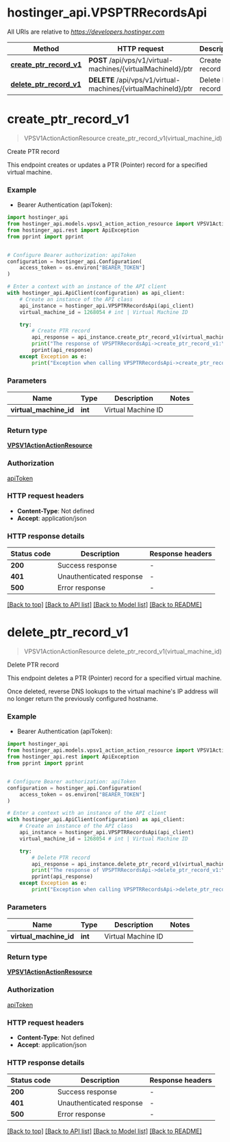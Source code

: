 # hostinger_api.VPSPTRRecordsApi

All URIs are relative to *https://developers.hostinger.com*

Method | HTTP request | Description
------------- | ------------- | -------------
[**create_ptr_record_v1**](VPSPTRRecordsApi.md#create_ptr_record_v1) | **POST** /api/vps/v1/virtual-machines/{virtualMachineId}/ptr | Create PTR record
[**delete_ptr_record_v1**](VPSPTRRecordsApi.md#delete_ptr_record_v1) | **DELETE** /api/vps/v1/virtual-machines/{virtualMachineId}/ptr | Delete PTR record


# **create_ptr_record_v1**
> VPSV1ActionActionResource create_ptr_record_v1(virtual_machine_id)

Create PTR record

This endpoint creates or updates a PTR (Pointer) record for a specified virtual machine.

### Example

* Bearer Authentication (apiToken):

```python
import hostinger_api
from hostinger_api.models.vpsv1_action_action_resource import VPSV1ActionActionResource
from hostinger_api.rest import ApiException
from pprint import pprint


# Configure Bearer authorization: apiToken
configuration = hostinger_api.Configuration(
    access_token = os.environ["BEARER_TOKEN"]
)

# Enter a context with an instance of the API client
with hostinger_api.ApiClient(configuration) as api_client:
    # Create an instance of the API class
    api_instance = hostinger_api.VPSPTRRecordsApi(api_client)
    virtual_machine_id = 1268054 # int | Virtual Machine ID

    try:
        # Create PTR record
        api_response = api_instance.create_ptr_record_v1(virtual_machine_id)
        print("The response of VPSPTRRecordsApi->create_ptr_record_v1:\n")
        pprint(api_response)
    except Exception as e:
        print("Exception when calling VPSPTRRecordsApi->create_ptr_record_v1: %s\n" % e)
```



### Parameters


Name | Type | Description  | Notes
------------- | ------------- | ------------- | -------------
 **virtual_machine_id** | **int**| Virtual Machine ID | 

### Return type

[**VPSV1ActionActionResource**](VPSV1ActionActionResource.md)

### Authorization

[apiToken](../README.md#apiToken)

### HTTP request headers

 - **Content-Type**: Not defined
 - **Accept**: application/json

### HTTP response details

| Status code | Description | Response headers |
|-------------|-------------|------------------|
**200** | Success response |  -  |
**401** | Unauthenticated response |  -  |
**500** | Error response |  -  |

[[Back to top]](#) [[Back to API list]](../README.md#documentation-for-api-endpoints) [[Back to Model list]](../README.md#documentation-for-models) [[Back to README]](../README.md)

# **delete_ptr_record_v1**
> VPSV1ActionActionResource delete_ptr_record_v1(virtual_machine_id)

Delete PTR record

This endpoint deletes a PTR (Pointer) record for a specified virtual machine. 

Once deleted, reverse DNS lookups to the virtual machine's IP address will no longer return the previously configured hostname.

### Example

* Bearer Authentication (apiToken):

```python
import hostinger_api
from hostinger_api.models.vpsv1_action_action_resource import VPSV1ActionActionResource
from hostinger_api.rest import ApiException
from pprint import pprint


# Configure Bearer authorization: apiToken
configuration = hostinger_api.Configuration(
    access_token = os.environ["BEARER_TOKEN"]
)

# Enter a context with an instance of the API client
with hostinger_api.ApiClient(configuration) as api_client:
    # Create an instance of the API class
    api_instance = hostinger_api.VPSPTRRecordsApi(api_client)
    virtual_machine_id = 1268054 # int | Virtual Machine ID

    try:
        # Delete PTR record
        api_response = api_instance.delete_ptr_record_v1(virtual_machine_id)
        print("The response of VPSPTRRecordsApi->delete_ptr_record_v1:\n")
        pprint(api_response)
    except Exception as e:
        print("Exception when calling VPSPTRRecordsApi->delete_ptr_record_v1: %s\n" % e)
```



### Parameters


Name | Type | Description  | Notes
------------- | ------------- | ------------- | -------------
 **virtual_machine_id** | **int**| Virtual Machine ID | 

### Return type

[**VPSV1ActionActionResource**](VPSV1ActionActionResource.md)

### Authorization

[apiToken](../README.md#apiToken)

### HTTP request headers

 - **Content-Type**: Not defined
 - **Accept**: application/json

### HTTP response details

| Status code | Description | Response headers |
|-------------|-------------|------------------|
**200** | Success response |  -  |
**401** | Unauthenticated response |  -  |
**500** | Error response |  -  |

[[Back to top]](#) [[Back to API list]](../README.md#documentation-for-api-endpoints) [[Back to Model list]](../README.md#documentation-for-models) [[Back to README]](../README.md)

